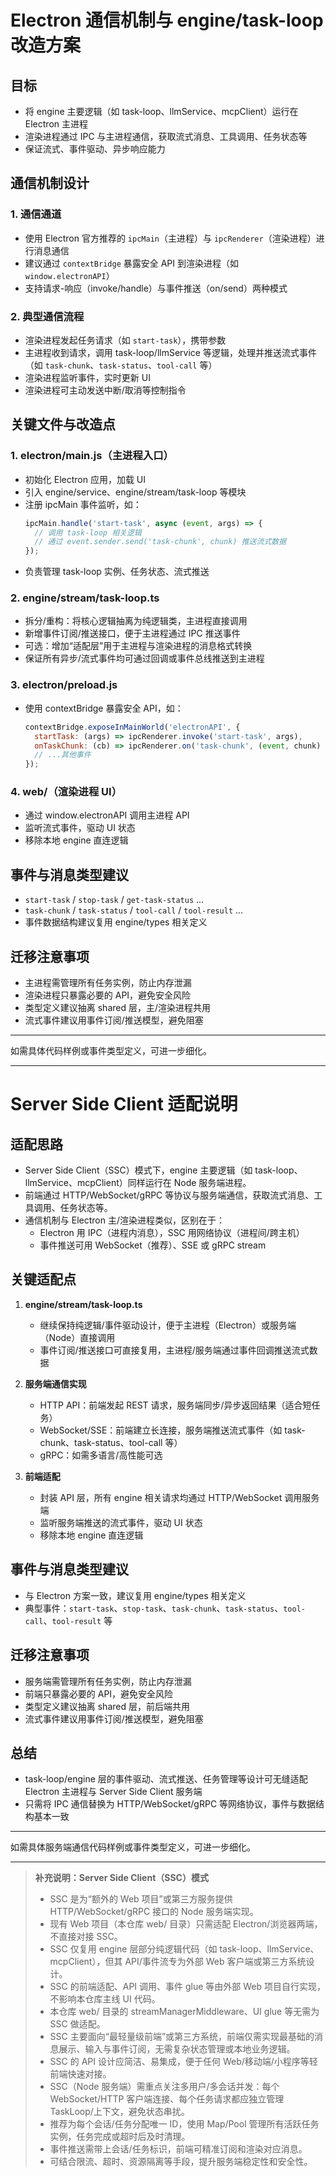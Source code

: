 # Electron 通信机制与 engine/task-loop 改造方案

## 目标
- 将 engine 主要逻辑（如 task-loop、llmService、mcpClient）运行在 Electron 主进程
- 渲染进程通过 IPC 与主进程通信，获取流式消息、工具调用、任务状态等
- 保证流式、事件驱动、异步响应能力

## 通信机制设计
### 1. 通信通道
- 使用 Electron 官方推荐的 `ipcMain`（主进程）与 `ipcRenderer`（渲染进程）进行消息通信
- 建议通过 `contextBridge` 暴露安全 API 到渲染进程（如 `window.electronAPI`）
- 支持请求-响应（invoke/handle）与事件推送（on/send）两种模式

### 2. 典型通信流程
- 渲染进程发起任务请求（如 `start-task`），携带参数
- 主进程收到请求，调用 task-loop/llmService 等逻辑，处理并推送流式事件（如 `task-chunk`、`task-status`、`tool-call` 等）
- 渲染进程监听事件，实时更新 UI
- 渲染进程可主动发送中断/取消等控制指令

## 关键文件与改造点
### 1. electron/main.js（主进程入口）
- 初始化 Electron 应用，加载 UI
- 引入 engine/service、engine/stream/task-loop 等模块
- 注册 ipcMain 事件监听，如：
  ```js
  ipcMain.handle('start-task', async (event, args) => {
    // 调用 task-loop 相关逻辑
    // 通过 event.sender.send('task-chunk', chunk) 推送流式数据
  });
  ```
- 负责管理 task-loop 实例、任务状态、流式推送

### 2. engine/stream/task-loop.ts
- 拆分/重构：将核心逻辑抽离为纯逻辑类，主进程直接调用
- 新增事件订阅/推送接口，便于主进程通过 IPC 推送事件
- 可选：增加“适配层”用于主进程与渲染进程的消息格式转换
- 保证所有异步/流式事件均可通过回调或事件总线推送到主进程

### 3. electron/preload.js
- 使用 contextBridge 暴露安全 API，如：
  ```js
  contextBridge.exposeInMainWorld('electronAPI', {
    startTask: (args) => ipcRenderer.invoke('start-task', args),
    onTaskChunk: (cb) => ipcRenderer.on('task-chunk', (event, chunk) => cb(chunk)),
    // ...其他事件
  });
  ```

### 4. web/（渲染进程 UI）
- 通过 window.electronAPI 调用主进程 API
- 监听流式事件，驱动 UI 状态
- 移除本地 engine 直连逻辑

## 事件与消息类型建议
- `start-task` / `stop-task` / `get-task-status` ...
- `task-chunk` / `task-status` / `tool-call` / `tool-result` ...
- 事件数据结构建议复用 engine/types 相关定义

## 迁移注意事项
- 主进程需管理所有任务实例，防止内存泄漏
- 渲染进程只暴露必要的 API，避免安全风险
- 类型定义建议抽离 shared 层，主/渲染进程共用
- 流式事件建议用事件订阅/推送模型，避免阻塞

---
如需具体代码样例或事件类型定义，可进一步细化。

---

# Server Side Client 适配说明

## 适配思路
- Server Side Client（SSC）模式下，engine 主要逻辑（如 task-loop、llmService、mcpClient）同样运行在 Node 服务端进程。
- 前端通过 HTTP/WebSocket/gRPC 等协议与服务端通信，获取流式消息、工具调用、任务状态等。
- 通信机制与 Electron 主/渲染进程类似，区别在于：
  - Electron 用 IPC（进程内消息），SSC 用网络协议（进程间/跨主机）
  - 事件推送可用 WebSocket（推荐）、SSE 或 gRPC stream

## 关键适配点
1. **engine/stream/task-loop.ts**
   - 继续保持纯逻辑/事件驱动设计，便于主进程（Electron）或服务端（Node）直接调用
   - 事件订阅/推送接口可直接复用，主进程/服务端通过事件回调推送流式数据

2. **服务端通信实现**
   - HTTP API：前端发起 REST 请求，服务端同步/异步返回结果（适合短任务）
   - WebSocket/SSE：前端建立长连接，服务端推送流式事件（如 task-chunk、task-status、tool-call 等）
   - gRPC：如需多语言/高性能可选

3. **前端适配**
   - 封装 API 层，所有 engine 相关请求均通过 HTTP/WebSocket 调用服务端
   - 监听服务端推送的流式事件，驱动 UI 状态
   - 移除本地 engine 直连逻辑

## 事件与消息类型建议
- 与 Electron 方案一致，建议复用 engine/types 相关定义
- 典型事件：`start-task`、`stop-task`、`task-chunk`、`task-status`、`tool-call`、`tool-result` 等

## 迁移注意事项
- 服务端需管理所有任务实例，防止内存泄漏
- 前端只暴露必要的 API，避免安全风险
- 类型定义建议抽离 shared 层，前后端共用
- 流式事件建议用事件订阅/推送模型，避免阻塞

## 总结
- task-loop/engine 层的事件驱动、流式推送、任务管理等设计可无缝适配 Electron 主进程与 Server Side Client 服务端
- 只需将 IPC 通信替换为 HTTP/WebSocket/gRPC 等网络协议，事件与数据结构基本一致

---
如需具体服务端通信代码样例或事件类型定义，可进一步细化。

---

> **补充说明：Server Side Client（SSC）模式**
>
> - SSC 是为“额外的 Web 项目”或第三方服务提供 HTTP/WebSocket/gRPC 接口的 Node 服务端实现。
> - 现有 Web 项目（本仓库 web/ 目录）只需适配 Electron/浏览器两端，不直接对接 SSC。
> - SSC 仅复用 engine 层部分纯逻辑代码（如 task-loop、llmService、mcpClient），但其 API/事件流专为外部 Web 客户端或第三方系统设计。
> - SSC 的前端适配、API 调用、事件 glue 等由外部 Web 项目自行实现，不影响本仓库主线 UI 代码。
> - 本仓库 web/ 目录的 streamManagerMiddleware、UI glue 等无需为 SSC 做适配。
> - SSC 主要面向“最轻量级前端”或第三方系统，前端仅需实现最基础的消息展示、输入与事件订阅，无需复杂状态管理或本地业务逻辑。
> - SSC 的 API 设计应简洁、易集成，便于任何 Web/移动端/小程序等轻前端快速对接。
> - SSC（Node 服务端）需重点关注多用户/多会话并发：每个 WebSocket/HTTP 客户端连接、每个任务请求都应独立管理 TaskLoop/上下文，避免状态串扰。
> - 推荐为每个会话/任务分配唯一 ID，使用 Map/Pool 管理所有活跃任务实例，任务完成或超时后及时清理。
> - 事件推送需带上会话/任务标识，前端可精准订阅和渲染对应消息。
> - 可结合限流、超时、资源隔离等手段，提升服务端稳定性和安全性。
